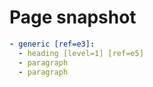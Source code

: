 # Page snapshot

```yaml
- generic [ref=e3]:
  - heading [level=1] [ref=e5]
  - paragraph
  - paragraph
```